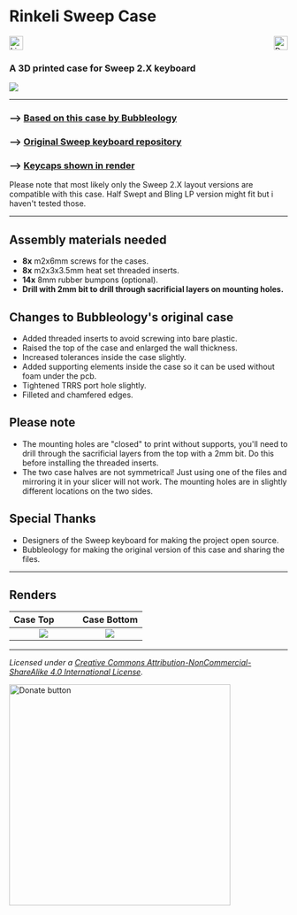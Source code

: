# Rinkeli Sweep Case

<a href="http://creativecommons.org/licenses/by-nc-sa/4.0/"><img src="https://img.shields.io/badge/License-CC%20BY--NC--SA%204.0-lightgrey.svg" alt="Licence" height="25"/></a><a href="https://www.paypal.com/donate/?hosted_button_id=LNPV4WR7C95VA"><img src="https://img.shields.io/badge/Donate-PayPal-blue" alt="Donate button" align="right" height="25"/></a>

### A 3D printed case for Sweep 2.X keyboard

![](_Images/Renders1.png)

---

### --> [Based on this case by Bubbleology](https://www.printables.com/model/215167-ferris-sweep-v2-case)

### --> [Original Sweep keyboard repository](https://github.com/davidphilipbarr/Sweep)

### --> [Keycaps shown in render](https://github.com/Pelicram/Hattara-Printable-Low-Profile-Keycaps)

Please note that most likely only the Sweep 2.X layout versions are compatible with this case. Half Swept and Bling LP version might fit but i haven't tested those.

---

## Assembly materials needed

* **8x** m2x6mm screws for the cases.
* **8x** m2x3x3.5mm heat set threaded inserts.
* **14x** 8mm rubber bumpons (optional).
* **Drill with 2mm bit to drill through sacrificial layers on mounting holes.**

## Changes to Bubbleology's original case

* Added threaded inserts to avoid screwing into bare plastic.
* Raised the top of the case and enlarged the wall thickness.
* Increased tolerances inside the case slightly.
* Added supporting elements inside the case so it can be used without foam under the pcb.
* Tightened TRRS port hole slightly.
* Filleted and chamfered edges.

## Please note

* The mounting holes are "closed" to print without supports, you'll need to drill through the sacrificial layers from the top with a 2mm bit. Do this before installing the threaded inserts.
* The two case halves are not symmetrical! Just using one of the files and mirroring it in your slicer will not work. The mounting holes are in slightly different locations on the two sides.

## Special Thanks

* Designers of the Sweep keyboard for making the project open source.
* Bubbleology for making the original version of this case and sharing the files.

---

## Renders

 Case Top⠀⠀⠀ |  Case Bottom
:-------------------------:|:-------------------------:
 ![](_Images/Renders2.png) | ![](_Images/Renders3.png)

---

_Licensed under a
[Creative Commons Attribution-NonCommercial-ShareAlike 4.0 International License][cc-by-nc-sa]._

[cc-by-nc-sa]: http://creativecommons.org/licenses/by-nc-sa/4.0/

<a href="https://www.paypal.com/donate/?hosted_button_id=LNPV4WR7C95VA"><img src="https://github.com/andreostrovsky/donate-with-paypal/raw/master/dark.svg" alt="Donate button" width="400px"></a>